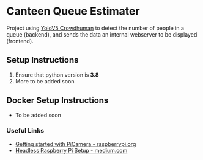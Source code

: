 # Canteen Queue Estimater

Project using [YoloV5 Crowdhuman](https://github.com/deepakcrk/yolov5-crowdhuman) to detect the number of people in a queue (backend), and sends the data an internal webserver to be displayed (frontend).

## Setup Instructions

1. Ensure that python version is **3.8**
2. More to be added soon

## Docker Setup Instructions

* To be added soon

### Useful Links

* [Getting started with PiCamera - raspberrypi.org](https://projects.raspberrypi.org/en/projects/getting-started-with-picamera/7)
* [Headless Raspberry Pi Setup - medium.com](https://medium.com/@bezzam/headless-raspberry-pi-hq-camera-setup-and-focusing-258ac5cca5ea)
